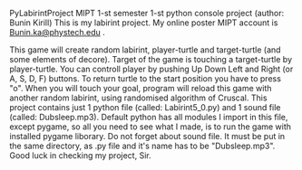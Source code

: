 PyLabirintProject
MIPT 1-st semester 1-st python console project (author: Bunin Kirill) This is my labirint project. My online poster MIPT account is Bunin.ka@phystech.edu .

This game will create random labirint, player-turtle and target-turtle (and some elements of decore). Target of the game is touching a target-turtle by player-turtle. You can controll player by pushing Up Down Left and Right (or A, S, D, F) buttons. To return turtle to the start position you have to press "o". When you will touch your goal, program will reload this game with another random labirint, using randomised algorithm of Cruscal.
This project contains just 1 python file (called: Labirint5_0.py) and 1 sound file (called: Dubsleep.mp3). Default python has all modules I import in this file, except pygame, so all you need to see what I made, is to run the game with installed pygame liborary. Do not forget about sound file. It must be put in the same directory, as .py file and it's name has to be "Dubsleep.mp3".
Good luck in checking my project, Sir.
